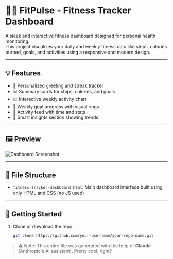 # 🏋️‍♀️ FitPulse - Fitness Tracker Dashboard

A sleek and interactive fitness dashboard designed for personal health monitoring.  
This project visualizes your daily and weekly fitness data like steps, calories burned, goals, and activities using a responsive and modern design.


---

## 💡 Features

- 🧍 Personalized greeting and streak tracker  
- 📊 Summary cards for steps, calories, and goals  
- 📈 Interactive weekly activity chart  
- 📅 Weekly goal progress with visual rings  
- 🧘 Activity feed with time and stats  
- 🧠 Smart insights section showing trends

---

## 🖼️ Preview

![Dashboard Screenshot](https://i.imgur.com/4Sg92Qf.png)

---

## 📁 File Structure

- `fitness-tracker-dashboard.html`: Main dashboard interface built using only HTML and CSS (no JS used)

---

## 🚀 Getting Started

1. Clone or download the repo:
   ```bash
   git clone https://github.com/your-username/your-repo-name.git

> ⚠️ Note: This entire file was generated with the help of **Claude** (Anthropic's AI assistant). Pretty cool, right?

